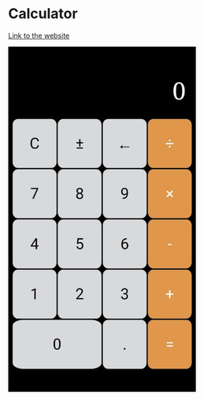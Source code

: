 # Calculator

[Link to the website](https://rohits-calculator.netlify.app/)

<img src="./images/preview.jpg" height="700">
